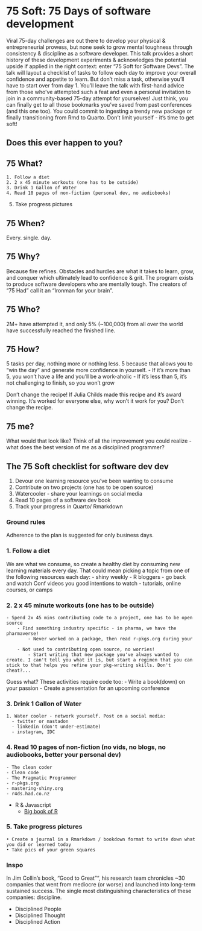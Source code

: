 
<!-- README.md is generated from README.Rmd. Please edit that file -->

# 75 Soft: 75 Days of software development

Viral 75-day challenges are out there to develop your physical &
entrepreneurial prowess, but none seek to grow mental toughness through
consistency & discipline as a software developer. This talk provides a
short history of these development experiments & acknowledges the
potential upside if applied in the right context: enter “75 Soft for
Software Devs”. The talk will layout a checklist of tasks to follow each
day to improve your overall confidence and appetite to learn. But don’t
miss a task, otherwise you’ll have to start over from day 1. You’ll
leave the talk with first-hand advice from those who’ve attempted such a
feat and even a personal invitation to join in a community-based 75-day
attempt for yourselves! Just think, you can finally get to all those
bookmarks you’ve saved from past conferences (and this one too). You
could commit to ingesting a trendy new package or finally transitioning
from Rmd to Quarto. Don’t limit yourself - it’s time to get soft!

## Does this ever happen to you?

## 75 What?

    1. Follow a diet
    2. 2 x 45 minute workouts (one has to be outside)
    3. Drink 1 Gallon of Water
    4. Read 10 pages of non-fiction (personal dev, no audiobooks)

5.  Take progress pictures

## 75 When?

Every. single. day.

## 75 Why?

Because fire refines. Obstacles and hurdles are what it takes to learn,
grow, and conquer which ultimately lead to confidence & grit. The
program exists to produce software developers who are mentally tough.
The creators of “75 Had” call it an “Ironman for your brain”.

## 75 Who?

2M+ have attempted it, and only 5% (\~100,000) from all over the world
have successfully reached the finished line.

## 75 How?

5 tasks per day, nothing more or nothing less. 5 because that allows you
to “win the day” and generate more confidence in yourself. - If it’s
more than 5, you won’t have a life and you’ll be a work-aholic - If it’s
less than 5, it’s not challenging to finish, so you won’t grow

Don’t change the recipe! If Julia Childs made this recipe and it’s award
winning. It’s worked for everyone else, why won’t it work for you? Don’t
change the recipe.

## 75 me?

What would that look like? Think of all the improvement you could
realize - what does the best version of me as a disciplined programmer?

## The 75 Soft checklist for software dev dev

1.  Devour one learning resource you’ve been wanting to consume
2.  Contribute on two projects (one has to be open source)
3.  Watercooler - share your learnings on social media
4.  Read 10 pages of a software dev book
5.  Track your progress in Quarto/ Rmarkdown

### Ground rules

Adherence to the plan is suggested for only business days.

### 1. Follow a diet

We are what we consume, so create a healthy diet by consuming new
learning materials every day. That could mean picking a topic from one
of the following resources each day: - shiny weekly - R bloggers - go
back and watch Conf videos you good intentions to watch - tutorials,
online courses, or camps

### 2. 2 x 45 minute workouts (one has to be outside)

    - Spend 2x 45 mins contributing code to a project, one has to be open source
        - Find something industry specific - in pharma, we have the pharmaverse!
            - Never worked on a package, then read r-pkgs.org during your 
            
        - Not used to contributing open source, no worries!
            - Start writing that new package you've always wanted to create. I can't tell you what it is, but start a regimen that you can stick to that helps you refine your pkg-writing skills. Don't cheat?...
            

Guess what? These activities require code too: - Write a book(down) on
your passion - Create a presentation for an upcoming conference

### 3. Drink 1 Gallon of Water

    1. Water cooler - network yourself. Post on a social media:
      - twitter or mastadon
      - linkedin (don't under-estimate)
      - instagram, IDC

### 4. Read 10 pages of non-fiction (no vids, no blogs, no audiobooks, better your personal dev)

    - The clean coder
    - Clean code
    - The Pragmatic Programmer
    - r-pkgs.org
    - mastering-shiny.org
    - r4ds.had.co.nz

- R & Javascript
  - [Big book of R](https://www.bigbookofr.com/)

### 5. Take progress pictures

    • Create a journal in a Rmarkdown / bookdown format to write down what you did or learned today
    • Take pics of your green squares

### Inspo

In Jim Collin’s book, “Good to Great”“, his research team chronicles
\~30 companies that went from mediocre (or worse) and launched into
long-term sustained success. The single most distinguishing
characteristics of these companies: discipline.

- Disciplined People
- Disciplined Thought
- Disciplined Action

<br>
